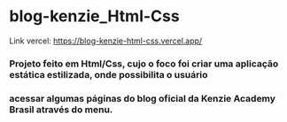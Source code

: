 # blog-kenzie_Html-Css

Link vercel: https://blog-kenzie-html-css.vercel.app/ 

### Projeto feito em Html/Css, cujo o foco foi criar uma aplicação estática estilizada, onde possibilita o usuário
### acessar algumas páginas do blog oficial da Kenzie Academy Brasil através do menu.   

